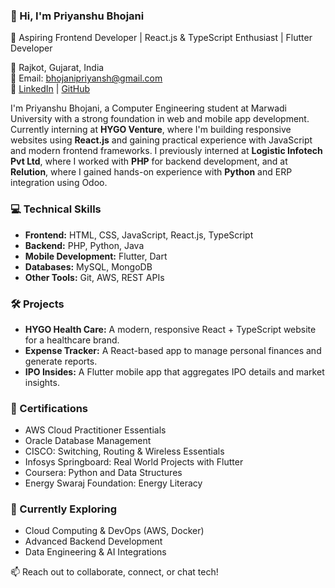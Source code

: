 ### 👋 Hi, I'm Priyanshu Bhojani  
🚀 Aspiring Frontend Developer | React.js & TypeScript Enthusiast | Flutter Developer  

📍 Rajkot, Gujarat, India  
📧 Email: bhojanipriyansh@gmail.com  
🔗 [LinkedIn](https://www.linkedin.com/in/priyanshu-bhojani-0b662526a) | [GitHub](https://github.com/bhojanipriyanshu)  

I'm Priyanshu Bhojani, a Computer Engineering student at Marwadi University with a strong foundation in web and mobile app development. Currently interning at **HYGO Venture**, where I'm building responsive websites using **React.js** and gaining practical experience with JavaScript and modern frontend frameworks. I previously interned at **Logistic Infotech Pvt Ltd**, where I worked with **PHP** for backend development, and at **Relution**, where I gained hands-on experience with **Python** and ERP integration using Odoo.  

### 💻 Technical Skills  
- **Frontend:** HTML, CSS, JavaScript, React.js, TypeScript  
- **Backend:** PHP, Python, Java  
- **Mobile Development:** Flutter, Dart  
- **Databases:** MySQL, MongoDB  
- **Other Tools:** Git, AWS, REST APIs  

### 🛠 Projects  
- **HYGO Health Care:** A modern, responsive React + TypeScript website for a healthcare brand.  
- **Expense Tracker:** A React-based app to manage personal finances and generate reports.  
- **IPO Insides:** A Flutter mobile app that aggregates IPO details and market insights.  

### 📜 Certifications  
- AWS Cloud Practitioner Essentials  
- Oracle Database Management  
- CISCO: Switching, Routing & Wireless Essentials  
- Infosys Springboard: Real World Projects with Flutter  
- Coursera: Python and Data Structures  
- Energy Swaraj Foundation: Energy Literacy  

### 🌱 Currently Exploring  
- Cloud Computing & DevOps (AWS, Docker)  
- Advanced Backend Development  
- Data Engineering & AI Integrations  

📫 Reach out to collaborate, connect, or chat tech!
